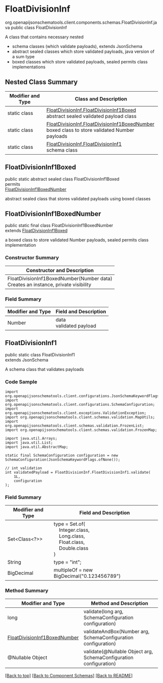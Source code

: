 # FloatDivisionInf
org.openapijsonschematools.client.components.schemas.FloatDivisionInf.java
public class FloatDivisionInf<br>

A class that contains necessary nested
- schema classes (which validate payloads), extends JsonSchema
- abstract sealed classes which store validated payloads, java version of a sum type
- boxed classes which store validated payloads, sealed permits class implementations

## Nested Class Summary
| Modifier and Type | Class and Description |
| ----------------- | ---------------------- |
| static class | [FloatDivisionInf.FloatDivisionInf1Boxed](#floatdivisioninf1boxed)<br> abstract sealed validated payload class |
| static class | [FloatDivisionInf.FloatDivisionInf1BoxedNumber](#floatdivisioninf1boxednumber)<br> boxed class to store validated Number payloads |
| static class | [FloatDivisionInf.FloatDivisionInf1](#floatdivisioninf1)<br> schema class |

## FloatDivisionInf1Boxed
public static abstract sealed class FloatDivisionInf1Boxed<br>
permits<br>
[FloatDivisionInf1BoxedNumber](#floatdivisioninf1boxednumber)

abstract sealed class that stores validated payloads using boxed classes

## FloatDivisionInf1BoxedNumber
public static final class FloatDivisionInf1BoxedNumber<br>
extends [FloatDivisionInf1Boxed](#floatdivisioninf1boxed)

a boxed class to store validated Number payloads, sealed permits class implementation

### Constructor Summary
| Constructor and Description |
| --------------------------- |
| FloatDivisionInf1BoxedNumber(Number data)<br>Creates an instance, private visibility |

### Field Summary
| Modifier and Type | Field and Description |
| ----------------- | ---------------------- |
| Number | data<br>validated payload |

## FloatDivisionInf1
public static class FloatDivisionInf1<br>
extends JsonSchema

A schema class that validates payloads

### Code Sample
```
import org.openapijsonschematools.client.configurations.JsonSchemaKeywordFlags;
import org.openapijsonschematools.client.configurations.SchemaConfiguration;
import org.openapijsonschematools.client.exceptions.ValidationException;
import org.openapijsonschematools.client.schemas.validation.MapUtils;
import org.openapijsonschematools.client.schemas.validation.FrozenList;
import org.openapijsonschematools.client.schemas.validation.FrozenMap;

import java.util.Arrays;
import java.util.List;
import java.util.AbstractMap;

static final SchemaConfiguration configuration = new SchemaConfiguration(JsonSchemaKeywordFlags.ofNone());

// int validation
int validatedPayload = FloatDivisionInf.FloatDivisionInf1.validate(
    1L,
    configuration
);
```

### Field Summary
| Modifier and Type | Field and Description |
| ----------------- | ---------------------- |
| Set<Class<?>> | type = Set.of(<br/>&nbsp;&nbsp;&nbsp;&nbsp;Integer.class,<br/>&nbsp;&nbsp;&nbsp;&nbsp;Long.class,<br/>&nbsp;&nbsp;&nbsp;&nbsp;Float.class,<br/>&nbsp;&nbsp;&nbsp;&nbsp;Double.class<br/>)<br/> |
| String | type = "int"; |
| BigDecimal | multipleOf = new BigDecimal("0.123456789") |

### Method Summary
| Modifier and Type | Method and Description |
| ----------------- | ---------------------- |
| long | validate(long arg, SchemaConfiguration configuration) |
| [FloatDivisionInf1BoxedNumber](#floatdivisioninf1boxednumber) | validateAndBox(Number arg, SchemaConfiguration configuration) |
| @Nullable Object | validate(@Nullable Object arg, SchemaConfiguration configuration) |
[[Back to top]](#top) [[Back to Component Schemas]](../../../README.md#Component-Schemas) [[Back to README]](../../../README.md)
